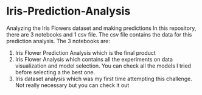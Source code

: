# Iris-Prediction-Analysis
Analyzing the Iris Flowers dataset and making predictions
In this repository, there are 3 notebooks and 1 csv file.
The csv file contains the data for this prediction analysis.
The 3 notebooks are:
1. Iris Flower Prediction Analysis which is the final product
2. Iris Flower Analysis which contains all the experiments on data visualization and model selection. You can check all the models I tried before selecting a the best one.
3. Iris dataset analysis which was my first time attempting this challenge. Not really necessary but you can check it out
